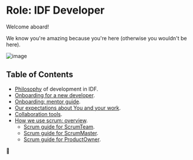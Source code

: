 Role: IDF Developer
===================

Welcome aboard!

We know you're amazing because you're here (otherwise you wouldn't be here).

![image](https://cdn.shopify.com/s/files/1/2297/6885/collections/plain_no_back_235x235@2x.png)

## Table of Contents
 - [Philosophy](../../guides/philosophy.md) of development in IDF.
 - [Onboarding for a new developer](../../guides/onboarding/onboarding.md).
 - [Onboarding: mentor guide](../../guides/onboarding/onboarding__mentor.md).
 - [Our expectations about You and your work](../../guides/expectations.md).
 - [Collaboration tools](../../guides/collaboration-tools.md).
 - [How we use scrum: overview](../../guides/scrum/scrum.md).
    - [Scrum guide for ScrumTeam](../../guides/scrum/scrum__scrumTeam.md).
    - [Scrum guide for ScrumMaster](../../guides/scrum/scrum__scrumMaster.md).
    - [Scrum guide for ProductOwner](../../guides/scrum/scrum__productOwner.md).

🦄
